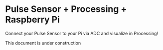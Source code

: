 # Pulse Sensor + Processing + Raspberry Pi
Connect your Pulse Sensor to your Pi via ADC and visualize in Processing!

This document is under construction